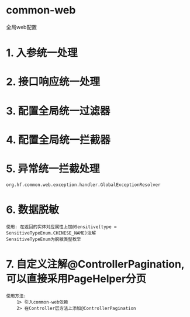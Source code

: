 # common-web
全局web配置

# 1. 入参统一处理
# 2. 接口响应统一处理
# 3. 配置全局统一过滤器
# 4. 配置全局统一拦截器
# 5. 异常统一拦截处理
    org.hf.common.web.exception.handler.GlobalExceptionResolver
# 6. 数据脱敏
    使用: 在返回的实体对应属性上加@Sensitive(type = SensitiveTypeEnum.CHINESE_NAME)注解
    SensitiveTypeEnum为脱敏类型枚举
# 7. 自定义注解@ControllerPagination, 可以直接采用PageHelper分页
    使用方法: 
        1> 引入common-web依赖
        2> 在Controller层方法上添加@ControllerPagination
